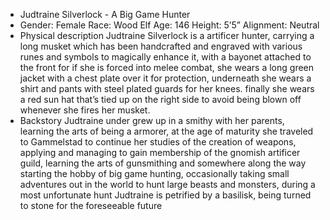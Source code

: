 - Judtraine Silverlock - A Big Game Hunter
- Gender: Female
  Race: Wood Elf
  Age: 146
  Height: 5’5”
  Alignment: Neutral
- Physical description
  Judtraine Silverlock is a artificer hunter, carrying a long musket which has been handcrafted and engraved with various runes and symbols to magically enhance it, with a bayonet attached to the front for if she is forced into melee combat, she wears a long green jacket with a chest plate over it for protection, underneath she wears a shirt and pants with steel plated guards for her knees. finally she wears a red sun hat that’s tied up on the right side to avoid being blown off whenever she fires her musket.
- Backstory
  Judtraine under grew up in a smithy with her parents, learning the arts of being a armorer, at the age of maturity she traveled to Gammelstad to continue her studies of the creation of weapons, applying and managing to gain membership of the gnomish artificer guild, learning the arts of gunsmithing and somewhere along the way starting the hobby of big game hunting, occasionally taking small adventures out in the world to hunt large beasts and monsters, during a most unfortunate hunt Judtraine is petrified by a basilisk, being turned to stone for the foreseeable future